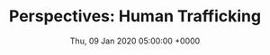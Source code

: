 ---
layout: null
title: "Perspectives: Human Trafficking"
date: Thu, 09 Jan 2020 05:00:00 +0000
permalink: https://news.wfsu.org/post/perspectives-human-trafficking-2
podcast_link: https://cpa.ds.npr.org/wfsu/audio/2020/01/ps200109_cleaned.mp3
podcast_duration: 3019
podcast_length: 3019
---